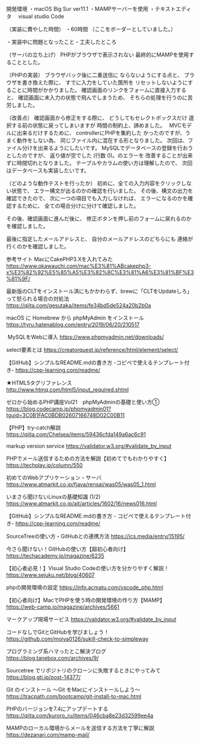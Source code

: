 開発環境
・macOS Big Sur ver11.1
・MAMPサーバーを使用
・テキストエディタ
　visual studio Code


（実装に費やした時間）
・60時間
（ここをボーダーとしていました。）

・実装中に問題となったこと・工夫したところ

（サーバの立ち上げ）
PHPがブラウザで表示されない
最終的にMAMPを使用することとした。

（PHPの実装）
ブラウザバック後に二重送信に
ならないようにする点と、
ブラウザを書き換えた際に、
すでに入力をしていた箇所を
リセットしないようにすることに時間がかかりました。
確認画面のリンクをフォームに直接入力すると、
確認画面に未入力の状態で飛んでしまうため、
そちらの処理を行うのに苦労しました。

（改善点）
確認画面から修正をする際に、
どうしてもセレクトボックスだけ
選択する前の状態に戻ってしまいますが
時間の制約上、諦めました。　
MVCモデルに出来るだけするために、
controllerにPHPを集約した
かったのですが、うまく動作をしない為、
同じファイル内に混在する形となりました。
次回は、ファイル分けを出来るようにしたいです。
MySQLでデータベースの登録を行おうとしたのですが、
返り値が空でした (行数 0)。のエラーを
改善することが出来ずに時間切れとなりました。
テーブルやカラムの使い方は理解したので、
次回はデータベースも実装したいです。

（どのような動作テストを行ったか）
初めに、全ての入力内容をクリックしない状態で、
エラー構文が出るのかの確認を行いました。
その後、構文の出力を確認できたので、
次に一つの項目でも入力しなければ、
エラーになるのかを確認するために、
全ての場合分けに分けて確認しました。

その後、確認画面に進んだ後に、
修正ボタンを押し前のフォームに戻れるのかを確認しました。

最後に指定したメールアドレスと、
自分のメールアドレスのどちらにも
連絡が行くのかを確認しました。

参考サイト
MacにCakePHP3.Xを入れてみた
https://www.okawauchi.com/mac%E3%81%ABcakephp3-x%E3%82%92%E5%85%A5%E3%82%8C%E3%81%A6%E3%81%BF%E3%81%9F/

最新版のCLTをインストール済にもかかわらず、brewに「CLTをUpdateしろ」って怒られる場合の対処法
https://qiita.com/gesutaka/items/fe34bd5de524a20b2b0a

macOS に Homebrew から phpMyAdmin をインストール
https://tyru.hatenablog.com/entry/2019/06/20/210517

 MySQLをWebに導入
https://www.phpmyadmin.net/downloads/

select要素とは
https://creatorquest.jp/reference/html/element/select/

【GitHub】シンプルなREADME.mdの書き方 
-コピペで使えるテンプレート付き-
https://cpp-learning.com/readme/

★HTML5タグリファレンス
http://www.htmq.com/html5/input_required.shtml

ゼロから始めるPHP講座Vol21　phpMyAdminの基礎と使い方①
https://blog.codecamp.jp/phpmyadmin01?tguid=3C0B1FAC0BDB02607166748D02C00B11

【PHP】try-catch解説
https://qiita.com/Chelsea/items/59436cfda149a6ac6c91

markup version service
https://validator.w3.org/#validate_by_input

PHPでメール送信するための方法を解説【初めてでもわかりやすく】
https://techplay.jp/column/550

初めてのWebアプリケーション・サーバ
https://www.atmarkit.co.jp/fjava/rensai/was05/was05_1.html

いまさら聞けないLinuxの基礎知識 (1/2)
https://www.atmarkit.co.jp/ait/articles/1602/16/news016.html

【GitHub】シンプルなREADME.mdの書き方 -
コピペで使えるテンプレート付き-
https://cpp-learning.com/readme/

SourceTreeの使い方・GitHubとの連携方法
https://ics.media/entry/15195/

今さら聞けない！GitHubの使い方【超初心者向け】
https://techacademy.jp/magazine/6235

【初心者必見！】Visual Studio Codeの使い方を分かりやすく解説！
https://www.sejuku.net/blog/40607

phpの開発環境の設定
https://info.acmatu.com/vscode_php.html

【初心者向け】MacでPHPを使う時の開発環境の作り方【MAMP】
https://web-camp.io/magazine/archives/5661

マークアップ現場サービス
https://validator.w3.org/#validate_by_input

コードなしでGitとGitHubを学びましょう！
https://github.com/mojya0126/sukill-check-to-simpleway

プログラミング系ハマったとこ解決ブログ
https://blog.tanebox.com/archives/9/

Sourcetree でリポジトリのクローンに失敗するときにやってみて
https://blog.gti.jp/post-14377/

Git のインストール 〜Git をMacにインストールしよう〜
https://tracpath.com/bootcamp/git-install-to-mac.html

PHPのバージョンを7.4にアップデートする
https://qiita.com/kuroro_ru/items/046cba8e23d32599ee4a

MAMPのローカル環境からメールを送信する方法を丁寧に解説
https://dezanari.com/mamp-mail/
